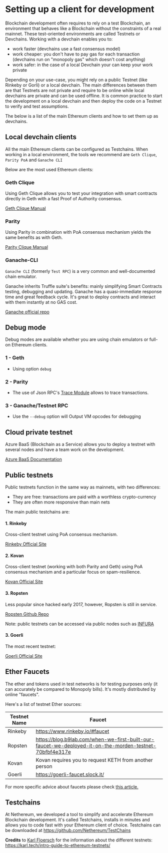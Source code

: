 # Setting up a client for development 

Blockchain development often requires to rely on a test Blockchain, an environment that behaves like a Blockchain without the constraints of a real mainnet. These test-oriented environments are called Testnets or Devchains. 
Working with a devchain enables you to:
- work faster (devchains use a fast consensus model)
- work cheaper: you don't have to pay gas for each transaction (devchains run on "monopoly gas" which doesn't cost anything)
- work safer: in the case of a local Devchain your can keep your work private

Depending on your use-case, you might rely on a public Testnet (like Rinkeby or Gorli) or a local devchain. The main differences between them are that Testnets are not private and require to be online while local devchains are private and can be used offline. 
It is common practice to start the development on a local devchain and then deploy the code on a Testnet to verify and test assumptions.

The below is a list of the main Ethereum clients and how to set them up as devchains. 

## Local devchain clients 

All the main Ethereum clients can be configured as Testchains. 
When working in a local environment, the tools we recommend are ``` Geth Clique ```, ``` Parity PoA ``` and ``` Ganache CLI ```

Below are the most used Ethereum clients:
### Geth Clique

Using Geth Clique allows you to test your integration with smart contracts directly in Geth with a fast Proof of Authority consensus.

[Geth Clique Manual](geth.md)

### Parity

Using Parity in combination with PoA consensus mechanism yields the same benefits as with Geth.

[Parity Clique Manual](parity.md)

### Ganache-CLI

``` Ganache CLI ``` (formerly ``` Test RPC ```) is a very common and well-documented chain emulator.

Ganache inherits Truffle suite's benefits: mainly simplifying Smart Contracts testing, debugging and updating. Ganache has a quasi-immediate response time and great feedback cycle.
It's great to deploy contracts and interact with them instantly at no GAS cost.

[Ganache official repo](https://github.com/trufflesuite/ganache-cli)

## Debug mode

Debug modes are available whether you are using chain emulators or full-on Ethereum clients. 

### 1 - Geth

- Using option ``` debug ```

### 2 - Parity

- The use of Json RPC's [Trace Module](https://github.com/paritytech/parity/wiki/JSONRPC-trace-module) allows to trace transactions.

### 3 - Ganache/Testnet RPC

- Use the ``` --debug ``` option will Output VM opcodes for debugging

## Cloud private testnet

Azure BaaS (Blockchain as a Service) allows you to deploy a testnet with several nodes and have a team work on the development.

[Azure BaaS Documentation](https://azure.microsoft.com/en-us/solutions/blockchain/) 

## Public testnets

Public testnets function in the same way as mainnets, with two differences:
* They are free: transactions are paid with a worthless crypto-currency
* They are often more responsive than main nets 

The main public testchains are:

#### 1. Rinkeby

Cross-client testnet using PoA consensus mechanism.

[Rinkeby Official Site](https://www.rinkeby.io)

#### 2. Kovan

Cross-client testnet (working with both Parity and Geth) using PoA consensus mechanism and a particular focus on spam-resilience.  

[Kovan Official Site](https://kovan-testnet.github.io/website/)

#### 3. Ropsten

Less popular since hacked early 2017, however, Ropsten is still in service.

[Ropsten Github Repo](https://github.com/ethereum/ropsten)

Note: public testnets can be accessed via public nodes such as [INFURA](https://www.infura.io) 

#### 3. Goerli

The most recent testnet:

[Goerli Official Site](https://goerli.net/)

## Ether Faucets

The ether and tokens used in test networks is for testing purposes only (it can accurately be compared to Monopoly bills). It's mostly distributed by online "faucets". 

Here's a list of testnet Ether sources:

| Testnet Name | Faucet|
|----------------------|-------|
|Rinkeby|https://www.rinkeby.io/#faucet|
|Ropsten|https://blog.b9lab.com/when-we-first-built-our-faucet-we-deployed-it-on-the-morden-testnet-70bfbf4e317e|
|Kovan|Kovan requires you to request KETH from another person|
|Goerli|https://goerli-faucet.slock.it/|

For more specific advice about faucets please check [this article.](https://medium.com/@juanfranblanco/netherum-faucet-and-nuget-templates-4a088f06933d)

## Testchains

At Nethereum, we developed a tool to simplify and accelerate Ethereum Blockchain development. It's called Testchains, installs in minutes and allows you to code fast with your Ethereum client of choice. Testchains can be downloaded at https://github.com/Nethereum/TestChains 


**Credits**  to [Karl Floersch](https://karl.tech) for the information about the different testnets: https://karl.tech/intro-guide-to-ethereum-testnets/
